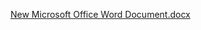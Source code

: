 [New Microsoft Office Word Document.docx](https://github.com/Svk396/Appliances_Energy_prediction_ML_Model_Regression/files/12136764/New.Microsoft.Office.Word.Document.docx)
